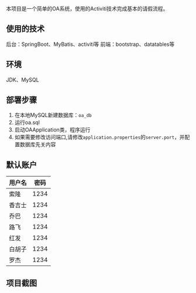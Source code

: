本项目是一个简单的OA系统，使用的Activiti技术完成基本的请假流程。

## 使用的技术
后台：SpringBoot、MyBatis、activiti等
前端：bootstrap、datatables等

## 环境
JDK、MySQL

## 部署步骤
1. 在本地MySQL新建数据库：`oa_db`
2. 运行oa.sql
3. 启动OAApplication类，程序运行
4. 如果需要修改访问端口,请修改`application.properties`的`server.port`，并配置数据库先关内容

## 默认账户
| 用户名  | 密码  |
| ------------ | ------------ |
|  索隆 |  1234 |
|  香吉士 | 1234  |
|  乔巴 |  1234 |
|  路飞 | 1234  |
|  红发  | 1234  |
|  白胡子  |  1234 |
|  罗杰 | 1234  |

## 项目截图
